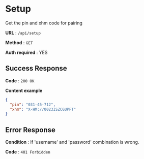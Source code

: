 # Setup

Get the pin and xhm code for pairing

**URL** : `/api/setup`

**Method** : `GET`

**Auth required** : YES


## Success Response

**Code** : `200 OK`

**Content example**

```json
{
  "pin": "031-45-712",
  "xhm": "X-HM://0023ISZCGUPFT"
}
```

## Error Response

**Condition** : If 'username' and 'password' combination is wrong.

**Code** : `401 Forbidden`